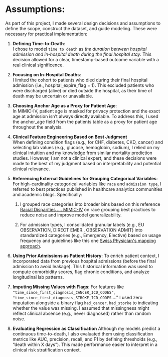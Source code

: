 # Assumptions:

As part of this project, I made several design decisions and assumptions to define the scope, construct the dataset, and guide modeling. These were necessary for practical implementation:

1. **Defining Time-to-Death**:<br>
I chose to model `time to death` as _the duration between hospital admission and in-hospital death during the final hospital stay_. This decision allowed for a clear, timestamp-based outcome variable with a real clinical significence.<br>
2. **Focusing on In-Hospital Deaths**:<br>
I limited the cohort to patients who died during their final hospital admission (i.e., hospital_expire_flag = 1). This excluded patients who were discharged (alive) or died outside the hospital, as their time of death may be uncertain or unavailable.<br>
3. **Choosing Anchor Age as a Proxy for Patient Age**:<br>
In MIMIC-IV, patient age is masked for privacy protection and the exact age at admission isn’t always directly available. To address this, I used the anchor_age field from the patients table as a proxy for patient age throughout the analysis. <br>
4. **Clinical Feature Engineering Based on Best Judgment**<br>
When defining condition flags (e.g., for CHF, diabetes, CKD, cancer) and selecting lab values (e.g., glucose, hemoglobin, sodium), I relied on my clinical intuition and my knowledge from similar mortality prediction studies. However, I am not a clinical expert, and these decisions were made to the best of my judgment based on interpretability and potential clinical relevance. <br>
5. **Referencing External Guidelines for Grouping Categorical Variables**:<br>
For high-cardinality categorical variables like `race` and `admission type`, I referred to best practices published in healthcare analytics communities and academic blogs. Specifically:
    1. I grouped race categories into broader bins based on this reference [Racial Disparities .... MIMIC-IV](https://pmc.ncbi.nlm.nih.gov/articles/PMC10524813/#s1:~:text=of%20Stay%20Criteria.-,Asian,Demographics,-Age%2C%20years%2C%20median) on race grouping best practices to reduce noise and improve model generalizability.

    2. For admission types, I consolidated granular labels (e.g., EU OBSERVATION, DIRECT EMER., OBSERVATION ADMIT) into standardized categories (e.g., Emergency, Elective) based on usage frequency and guidelines like this one [Swiss Physician's mapping approach](https://github.com/MIT-LCP/mimic-code/discussions/1215).<br>

6. **Using Prior Admissions as Patient History**:
To enrich patient context, I incorporated data from previous hospital admissions (before the final admission to avoid leakage). This historical information was used to compute comorbidity scores, flag chronic conditions, and analyze longitudinal lab patterns. <br>
7. **Imputing Missing Values with Flags**:
For features like `"time_since_first_diagnosis_CANCER_ICD_CODES"`, `"time_since_first_diagnosis_STROKE_ICD_CODES`...." I used zero imputation alongside a binary flag `had_cancer`, `had_storke` to indicating whether the value was missing. I assumed that missingness might reflect clinical absence (e.g., never diagnosed) rather than random noise.<br>
8. **Evaluating Regression as Classification**
Although my models predict a continuous time-to-death, I also evaluated them using classification metrics like AUC, precision, recall, and F1 by defining thresholds (e.g., “death within X days”). This made performance easier to interpret in a clinical risk stratification context. <br>
